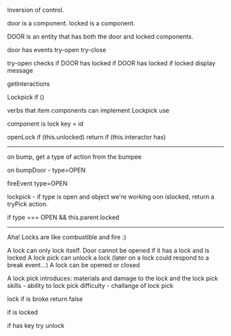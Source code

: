 Inversion of control.

door is a component.
locked is a component.

DOOR is an entity that has both the door and locked components.

door has events
try-open
try-close

try-open checks if DOOR has locked
if DOOR has locked
if locked display message

getInteractions

Lockpick
if ()

verbs that item components can implement
Lockpick
use

component is lock
key = id

openLock
if (this.unlocked) return
if (this.interactor has)

---

on bump, get a type of action from the bumpee

on bumpDoor - type=OPEN

fireEvent type=OPEN

lockpick - if type is open and object we're working oon islocked, return
a tryPick action.

if type === OPEN && this.parent.locked

---

Aha! Locks are like combustible and fire :)

A lock can only lock itself.
Door cannot be opened if it has a lock and is locked
A lock pick can unlock a lock
(later on a lock could respond to a break event...)
A lock can be opened or closed

A lock pick introduces:
materials and damage to the lock and the lock pick
skills - ability to lock pick
difficulty - challange of lock pick

lock
if is broke
return false

if is locked

if has key
try unlock
